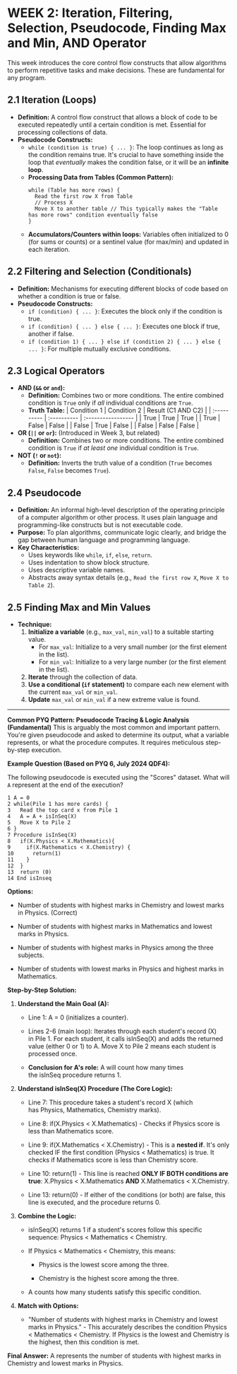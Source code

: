 # WEEK 2: Iteration, Filtering, Selection, Pseudocode, Finding Max and Min, AND Operator

This week introduces the core control flow constructs that allow algorithms to perform repetitive tasks and make decisions. These are fundamental for any program.

## 2.1 Iteration (Loops)

*   **Definition:** A control flow construct that allows a block of code to be executed repeatedly until a certain condition is met. Essential for processing collections of data.
*   **Pseudocode Constructs:**
    *   `while (condition is true) { ... }`: The loop continues as long as the condition remains true. It's crucial to have something inside the loop that *eventually* makes the condition false, or it will be an **infinite loop**.
    *   **Processing Data from Tables (Common Pattern):**
        ```pseudocode
        while (Table has more rows) {
          Read the first row X from Table
          // Process X
          Move X to another table // This typically makes the "Table has more rows" condition eventually false
        }
        ```
    *   **Accumulators/Counters within loops:** Variables often initialized to 0 (for sums or counts) or a sentinel value (for max/min) and updated in each iteration.

## 2.2 Filtering and Selection (Conditionals)

*   **Definition:** Mechanisms for executing different blocks of code based on whether a condition is true or false.
*   **Pseudocode Constructs:**
    *   `if (condition) { ... }`: Executes the block only if the condition is true.
    *   `if (condition) { ... } else { ... }`: Executes one block if true, another if false.
    *   `if (condition 1) { ... } else if (condition 2) { ... } else { ... }`: For multiple mutually exclusive conditions.

## 2.3 Logical Operators

*   **AND (`&&` or `and`):**
    *   **Definition:** Combines two or more conditions. The entire combined condition is `True` only if *all* individual conditions are `True`.
    *   **Truth Table:**
        | Condition 1 | Condition 2 | Result (C1 AND C2) |
        | :---------- | :---------- | :----------------- |
        | True        | True        | True               |
        | True        | False       | False              |
        | False       | True        | False              |
        | False       | False       | False              |
*   **OR (`||` or `or`):** (Introduced in Week 3, but related)
    *   **Definition:** Combines two or more conditions. The entire combined condition is `True` if *at least one* individual condition is `True`.
*   **NOT (`!` or `not`):**
    *   **Definition:** Inverts the truth value of a condition (`True` becomes `False`, `False` becomes `True`).

## 2.4 Pseudocode

*   **Definition:** An informal high-level description of the operating principle of a computer algorithm or other process. It uses plain language and programming-like constructs but is not executable code.
*   **Purpose:** To plan algorithms, communicate logic clearly, and bridge the gap between human language and programming language.
*   **Key Characteristics:**
    *   Uses keywords like `while`, `if`, `else`, `return`.
    *   Uses indentation to show block structure.
    *   Uses descriptive variable names.
    *   Abstracts away syntax details (e.g., `Read the first row X`, `Move X to Table 2`).

## 2.5 Finding Max and Min Values

*   **Technique:**
    1.  **Initialize a variable** (e.g., `max_val`, `min_val`) to a suitable starting value.
        *   For `max_val`: Initialize to a very small number (or the first element in the list).
        *   For `min_val`: Initialize to a very large number (or the first element in the list).
    2.  **Iterate** through the collection of data.
    3.  **Use a conditional (`if` statement)** to compare each new element with the current `max_val` or `min_val`.
    4.  **Update** `max_val` or `min_val` if a new extreme value is found.

---

**Common PYQ Pattern: Pseudocode Tracing & Logic Analysis (Fundamental)**
This is arguably the most common and important pattern. You're given pseudocode and asked to determine its output, what a variable represents, or what the procedure computes. It requires meticulous step-by-step execution.

**Example Question (Based on PYQ 6, July 2024 QDF4):**

The following pseudocode is executed using the "Scores" dataset. What will `A` represent at the end of the execution?

```pseudocode
1 A = 0
2 while(Pile 1 has more cards) {
3   Read the top card x from Pile 1
4   A = A + isInSeq(X)
5   Move X to Pile 2
6 }
7 Procedure isInSeq(X)
8   if(X.Physics < X.Mathematics){
9     if(X.Mathematics < X.Chemistry) {
10      return(1)
11    }
12  }
13  return (0)
14 End isInseq
```

**Options:**

- Number of students with highest marks in Chemistry and lowest marks in Physics. (Correct)
    
- Number of students with highest marks in Mathematics and lowest marks in Physics.
    
- Number of students with highest marks in Physics among the three subjects.
    
- Number of students with lowest marks in Physics and highest marks in Mathematics.
    

**Step-by-Step Solution:**

1. **Understand the Main Goal (A):**
    
    - Line 1: A = 0 (initializes a counter).
        
    - Lines 2-6 (main loop): Iterates through each student's record (X) in Pile 1. For each student, it calls isInSeq(X) and adds the returned value (either 0 or 1) to A. Move X to Pile 2 means each student is processed once.
        
    - **Conclusion for A's role:** A will count how many times the isInSeq procedure returns 1.
        
2. **Understand isInSeq(X) Procedure (The Core Logic):**
    
    - Line 7: This procedure takes a student's record X (which has Physics, Mathematics, Chemistry marks).
        
    - Line 8: if(X.Physics < X.Mathematics) - Checks if Physics score is less than Mathematics score.
        
    - Line 9: if(X.Mathematics < X.Chemistry) - This is a **nested if**. It's only checked IF the first condition (Physics < Mathematics) is true. It checks if Mathematics score is less than Chemistry score.
        
    - Line 10: return(1) - This line is reached **ONLY IF BOTH conditions are true**: X.Physics < X.Mathematics **AND** X.Mathematics < X.Chemistry.
        
    - Line 13: return(0) - If either of the conditions (or both) are false, this line is executed, and the procedure returns 0.
        
3. **Combine the Logic:**
    
    - isInSeq(X) returns 1 if a student's scores follow this specific sequence: Physics < Mathematics < Chemistry.
        
    - If Physics < Mathematics < Chemistry, this means:
        
        - Physics is the lowest score among the three.
            
        - Chemistry is the highest score among the three.
            
    - A counts how many students satisfy this specific condition.
        
4. **Match with Options:**
    
    - "Number of students with highest marks in Chemistry and lowest marks in Physics." - This accurately describes the condition Physics < Mathematics < Chemistry. If Physics is the lowest and Chemistry is the highest, then this condition is met.
        

**Final Answer:** A represents the number of students with highest marks in Chemistry and lowest marks in Physics.


